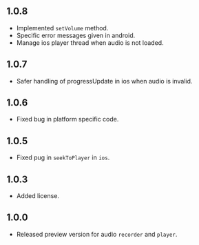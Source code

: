 ## 1.0.8
* Implemented `setVolume` method.
* Specific error messages given in android.
* Manage ios player thread when audio is not loaded.
## 1.0.7
* Safer handling of progressUpdate in ios when audio is invalid.
## 1.0.6
* Fixed bug in platform specific code.
## 1.0.5
* Fixed pug in `seekToPlayer` in `ios`.
## 1.0.3
* Added license.
## 1.0.0
* Released preview version for audio `recorder` and `player`.
